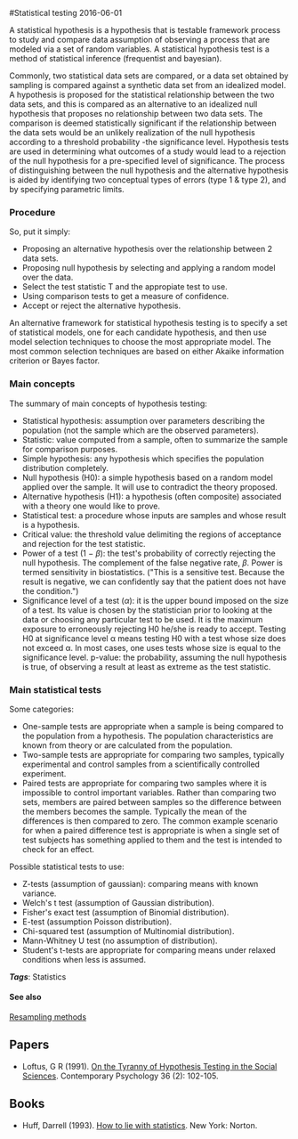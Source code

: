 
#Statistical testing
2016-06-01

A statistical hypothesis is a hypothesis that is testable framework process to study and compare data assumption of observing a process that are modeled via a set of random variables. A statistical hypothesis test is a method of statistical inference (frequentist and bayesian).

Commonly, two statistical data sets are compared, or a data set obtained by sampling is compared against a synthetic data set from an idealized model. A hypothesis is proposed for the statistical relationship between the two data sets, and this is compared as an alternative to an idealized null hypothesis that proposes no relationship between two data sets. The comparison is deemed statistically significant if the relationship between the data sets would be an unlikely realization of the null hypothesis according to a threshold probability -the significance level. Hypothesis tests are used in determining what outcomes of a study would lead to a rejection of the null hypothesis for a pre-specified level of significance. The process of distinguishing between the null hypothesis and the alternative hypothesis is aided by identifying two conceptual types of errors (type 1 & type 2), and by specifying parametric limits.

### Procedure
So, put it simply:
* Proposing an alternative hypothesis over the relationship between 2 data sets.
* Proposing null hypothesis by selecting and applying a random model over the data.
* Select the test statistic T and the appropiate test to use.
* Using comparison tests to get a measure of confidence.
* Accept or reject the alternative hypothesis.

An alternative framework for statistical hypothesis testing is to specify a set of statistical models, one for each candidate hypothesis, and then use model selection techniques to choose the most appropriate model. The most common selection techniques are based on either Akaike information criterion or Bayes factor.

### Main concepts
The summary of main concepts of hypothesis testing:
* Statistical hypothesis: assumption over parameters describing the population (not the sample which are the observed parameters).
* Statistic: value computed from a sample, often to summarize the sample for comparison purposes.
* Simple hypothesis: any hypothesis which specifies the population distribution completely.
* Null hypothesis (H0): a simple hypothesis based on a random model applied over the sample. It will use to contradict the theory proposed.
* Alternative hypothesis (H1): a hypothesis (often composite) associated with a theory one would like to prove.
* Statistical test: a procedure whose inputs are samples and whose result is a hypothesis.
* Critical value: the threshold value delimiting the regions of acceptance and rejection for the test statistic.
* Power of a test (1 − $\beta$): the test's probability of correctly rejecting the null hypothesis. The complement of the false negative rate, $\beta$. Power is termed sensitivity in biostatistics. ("This is a sensitive test. Because the result is negative, we can confidently say that the patient does not have the condition.") 
* Significance level of a test ($\alpha$): it is the upper bound imposed on the size of a test. Its value is chosen by the statistician prior to looking at the data or choosing any particular test to be used. It is the maximum exposure to erroneously rejecting H0 he/she is ready to accept. Testing H0 at significance level α means testing H0 with a test whose size does not exceed α. In most cases, one uses tests whose size is equal to the significance level.
p-value: the probability, assuming the null hypothesis is true, of observing a result at least as extreme as the test statistic.


### Main statistical tests
Some categories:
* One-sample tests are appropriate when a sample is being compared to the population from a hypothesis. The population characteristics are known from theory or are calculated from the population.
* Two-sample tests are appropriate for comparing two samples, typically experimental and control samples from a scientifically controlled experiment.
* Paired tests are appropriate for comparing two samples where it is impossible to control important variables. Rather than comparing two sets, members are paired between samples so the difference between the members becomes the sample. Typically the mean of the differences is then compared to zero. The common example scenario for when a paired difference test is appropriate is when a single set of test subjects has something applied to them and the test is intended to check for an effect.

Possible statistical tests to use:
* Z-tests (assumption of gaussian): comparing means with known variance.
* Welch's t test (assumption of Gaussian distribution).
* Fisher's exact test (assumption of Binomial distribution).
* E-test (assumption Poisson distribution).
* Chi-squared test (assumption of Multinomial distribution).
* Mann-Whitney U test (no assumption of distribution).
* Student's t-tests are appropriate for comparing means under relaxed conditions when less is assumed.

***Tags***: Statistics

#### See also
[Resampling methods](/resampling_methods)
## Papers
* Loftus, G R (1991). [On the Tyranny of Hypothesis Testing in the Social Sciences](https://www.ics.uci.edu/~sternh/courses/210/loftus91_tyranny.pdf). Contemporary Psychology 36 (2): 102-105.

## Books
* Huff, Darrell (1993). [How to lie with statistics](https://www.goodreads.com/book/show/51291.How_to_Lie_with_Statistics). New York: Norton.


